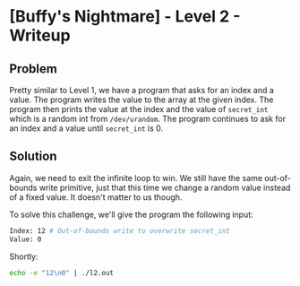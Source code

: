 # [Buffy's Nightmare] - Level 2 - Writeup

## Problem

Pretty similar to Level 1, we have a program that asks for an index and a value. The program writes the value to the array at the given index. The program then prints the value at the index and the value of `secret_int` which is a random int from `/dev/urandom`. The program continues to ask for an index and a value until `secret_int` is 0.

## Solution

Again, we need to exit the infinite loop to win. We still have the same out-of-bounds write primitive, just that this time we change a random value instead of a fixed value. It doesn't matter to us though.

To solve this challenge, we'll give the program the following input:

```bash
Index: 12 # Out-of-bounds write to overwrite secret_int
Value: 0
```

Shortly:

```bash
echo -e "12\n0" | ./l2.out
```

